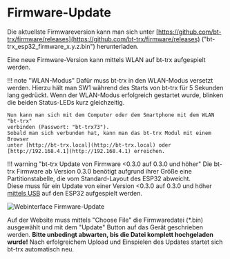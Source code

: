 # Firmware-Update

Die aktuellste Firmwareversion kann man sich unter
[https://github.com/bt-trx/firmware/releases](https://github.com/bt-trx/firmware/releases)
("bt-trx_esp32_firmware_x.y.z.bin") herunterladen.

Eine neue Firmware-Version kann mittels WLAN auf bt-trx aufgespielt werden.

!!! note "WLAN-Modus"
    Dafür muss bt-trx in den WLAN-Modus versetzt werden. Hierzu hält man SW1
    während des Starts von bt-trx für 5 Sekunden lang gedrückt.
    Wenn der WLAN-Modus erfolgreich gestartet wurde, blinken die beiden
    Status-LEDs kurz gleichzeitig.

    Nun kann man sich mit dem Computer oder dem Smartphone mit dem WLAN "bt-trx"
    verbinden (Passwort: "bt-trx73").
    Sobald man sich verbunden hat, kann man das bt-trx Modul mit einem Browser
    unter [http://bt-trx.local](http://bt-trx.local) oder
    [http://192.168.4.1](http://192.168.4.1) erreichen.

!!! warning "bt-trx Update von Firmware <0.3.0 auf 0.3.0 und höher"
    Die bt-trx Firmware ab Version 0.3.0 benötigt aufgrund ihrer Größe eine
    Partitionstabelle, die vom Standard-Layout des ESP32 abweicht.  
    Diese muss für ein Update von einer Version <0.3.0 auf 0.3.0 und höher
    [mittels USB](../../40_Entwicklung/Flashen&#32;der&#32;Firmware&#32;über&#32;USB)  auf den ESP32 aufgespielt werden.

![Webinterface Firmware-Update](firmware_update.png)

Auf der Website muss mittels "Choose File" die Firmwaredatei (*.bin) ausgewählt
und mit dem "Update" Button auf das Gerät geschrieben werden.
**Bitte unbedingt abwarten, bis die Datei komplett hochgeladen wurde!**
Nach erfolgreichem Upload und Einspielen des Updates startet sich bt-trx
automatisch neu.

